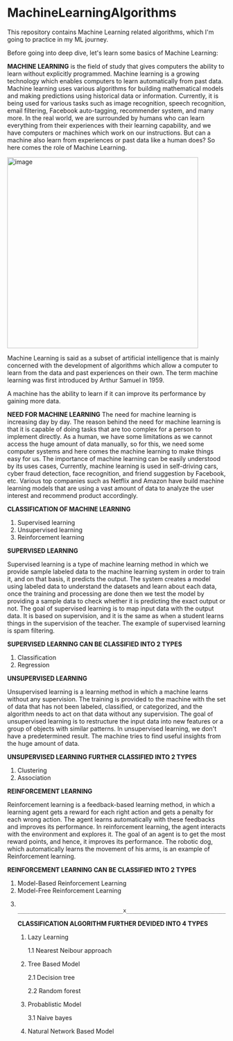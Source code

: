 # MachineLearningAlgorithms
This repository contains Machine Learning related algorithms, which I'm going to practice in my ML journey.

Before going into deep dive, let's learn some basics of Machine Learning:

**MACHINE LEARNING** is the field of study that gives computers the ability to learn without explicitly programmed. Machine learning is a growing technology which enables computers to learn automatically from past data. Machine learning uses various algorithms for building mathematical models and making predictions using historical data or information. Currently, it is being used for various tasks such as image recognition, speech recognition, email filtering, Facebook auto-tagging, recommender system, and many more.
In the real world, we are surrounded by humans who can learn everything from their experiences with their learning capability, and we have computers or machines which work on our instructions. But can a machine also learn from experiences or past data like a human does? So here comes the role of Machine Learning.

<img width="440" alt="image" src="https://github.com/khushbu4066/MachineLearningAlgorithms/assets/83541710/9b47597e-89d1-4729-b7bf-2b70dd38ef7b">


Machine Learning is said as a subset of artificial intelligence that is mainly concerned with the development of algorithms which allow a computer to learn from the data and past experiences on their own. The term machine learning was first introduced by Arthur Samuel in 1959.

 A machine has the ability to learn if it can improve its performance by gaining more data.

 **NEED FOR MACHINE LEARNING**
The need for machine learning is increasing day by day. The reason behind the need for machine learning is that it is capable of doing tasks that are too complex for a person to implement directly. As a human, we have some limitations as we cannot access the huge amount of data manually, so for this, we need some computer systems and here comes the machine learning to make things easy for us.
The importance of machine learning can be easily understood by its uses cases, Currently, machine learning is used in self-driving cars, cyber fraud detection, face recognition, and friend suggestion by Facebook, etc. Various top companies such as Netflix and Amazon have build machine learning models that are using a vast amount of data to analyze the user interest and recommend product accordingly.

**CLASSIFICATION OF MACHINE LEARNING**
1. Supervised learning
2. Unsupervised learning
3. Reinforcement learning

**SUPERVISED LEARNING**

Supervised learning is a type of machine learning method in which we provide sample labeled data to the machine learning system in order to train it, and on that basis, it predicts the output. The system creates a model using labeled data to understand the datasets and learn about each data, once the training and processing are done then we test the model by providing a sample data to check whether it is predicting the exact output or not.
The goal of supervised learning is to map input data with the output data. It is based on supervision, and it is the same as when a student learns things in the supervision of the teacher. The example of supervised learning is spam filtering.

**SUPERVISED LEARNING CAN BE CLASSIFIED INTO 2 TYPES**

1. Classification
2. Regression

**UNSUPERVISED LEARNING**

Unsupervised learning is a learning method in which a machine learns without any supervision.
The training is provided to the machine with the set of data that has not been labeled, classified, or categorized, and the algorithm needs to act on that data without any supervision. The goal of unsupervised learning is to restructure the input data into new features or a group of objects with similar patterns.
In unsupervised learning, we don't have a predetermined result. The machine tries to find useful insights from the huge amount of data. 

**UNSUPERVISED LEARNING FURTHER CLASSIFIED INTO 2 TYPES**

1. Clustering
2. Association

**REINFORCEMENT LEARNING**

Reinforcement learning is a feedback-based learning method, in which a learning agent gets a reward for each right action and gets a penalty for each wrong action. The agent learns automatically with these feedbacks and improves its performance. In reinforcement learning, the agent interacts with the environment and explores it. The goal of an agent is to get the most reward points, and hence, it improves its performance.
The robotic dog, which automatically learns the movement of his arms, is an example of Reinforcement learning.

**REINFORCEMENT LEARNING CAN BE CLASSIFIED INTO 2 TYPES**

1. Model-Based Reinforcement Learning
2. Model-Free Reinforcement Learning
3. 
                         __________________________________x__________________________________

   **CLASSIFICATION ALGORITHM FURTHER DEVIDED INTO 4 TYPES**
   1. Lazy Learning
      
      1.1 Nearest Neibour approach
      
   2. Tree Based Model
      
      2.1 Decision tree
  
      2.2 Random forest
      
   3. Probablistic Model
      
      3.1 Naive bayes
      
   4. Natural Network Based Model

      
